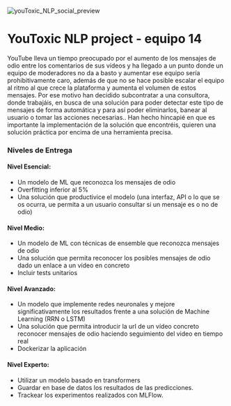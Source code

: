 
![youToxic_NLP_social_preview](https://github.com/user-attachments/assets/7239d23b-4709-4f53-964d-91a46a8a67d1)
# YouToxic NLP project - equipo 14
YouTube lleva un tiempo preocupado por el aumento de los mensajes de odio entre los
comentarios de sus vídeos y ha llegado a un punto donde un equipo de moderadores no da
a basto y aumentar ese equipo sería prohibitivamente caro, además de que no se hace
posible escalar el equipo al ritmo al que crece la plataforma y aumenta el volumen de estos
mensajes.
Por ese motivo han decidido subcontratar a una consultora, donde trabajáis, en busca de
una solución para poder detectar este tipo de mensajes de forma automática y para así
poder eliminarlos, banear al usuario o tomar las acciones necesarias..
Han hecho hincapié en que es importante la implementación de la solución que encontréis,
quieren una solución práctica por encima de una herramienta precisa.

### Niveles de Entrega
#### Nivel Esencial:
- Un modelo de ML que reconozca los mensajes de odio
- Overfitting inferior al 5%
- Una solución que productivice el modelo (una interfaz, API o lo que se os ocurra, ue permita a un usuario consultar si un mensaje es o no de odio)
#### Nivel Medio:
- Un modelo de ML con técnicas de ensemble que reconozca mensajes de odio
- Una solución que permita reconocer los posibles mensajes de odio dado un enlace a un vídeo en concreto
- Incluir tests unitarios
#### Nivel Avanzado:
- Un modelo que implemente redes neuronales y mejore significativamente los resultados frente a una solución de Machine Learning (RRN o LSTM)
- Una solución que permita introducir la url de un vídeo concreto reconocer mensajes de odio haciendo seguimiento del video en tiempo real
- Dockerizar la aplicación
#### Nivel Experto:
- Utilizar un modelo basado en transformers
- Guardar en base de datos los resultados de las predicciones.
- Trackear los experimentos realizados con MLFlow.
